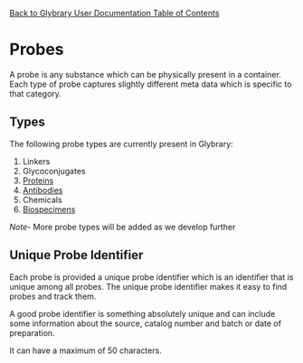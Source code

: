 [Back to Glybrary User Documentation Table of Contents](/user/README.md#table-of-contents)


# Probes

A probe is any substance which can be physically present in a container. Each type of probe captures slightly different meta data which is specific to that category.


## Types

The following probe types are currently present in Glybrary:

1. Linkers
2. Glycoconjugates
3. [Proteins](/user/guides/probes/Proteins.md)
4. [Antibodies](/user/guides/probes/Antibodies.md)
5. Chemicals
6. [Biospecimens](/user/guides/probes/Biospecimens.md)

*Note*- More probe types will be added as we develop further


## Unique Probe Identifier

Each probe is provided a unique probe identifier which is an identifier that is unique among all probes. The unique probe identifier makes it easy to find probes and track them.

A good probe identifier is something absolutely unique and can include some information about the source, catalog number and batch or date of preparation. 

It can have a maximum of 50 characters.
